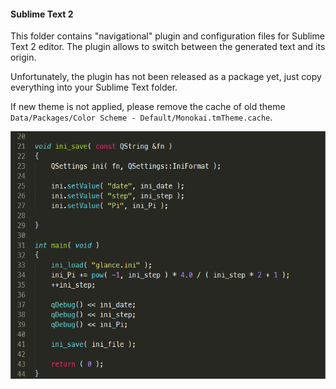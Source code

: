 #### Sublime Text 2

This folder contains "navigational" plugin and configuration files for Sublime Text 2 editor.
The plugin allows to switch between the generated text and its origin.

Unfortunately, the plugin has not been released as a package yet, just copy everything into your Sublime Text folder.

If new theme is not applied, please remove the cache of old theme<br>
`Data/Packages/Color Scheme - Default/Monokai.tmTheme.cache`.

![screenshot](../doc/pic/plugin.gif)
